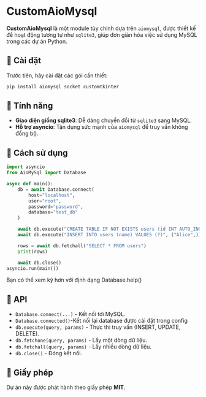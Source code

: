 # CustomAioMysql

**CustomAioMysql** là một module tùy chỉnh dựa trên `aiomysql`, được thiết kế để hoạt động tương tự như `sqlite3`, giúp đơn giản hóa việc sử dụng MySQL trong các dự án Python.

## 🚀 Cài đặt

Trước tiên, hãy cài đặt các gói cần thiết:

```sh
pip install aiomysql socket customtkinter
```

## 📌 Tính năng

- **Giao diện giống sqlite3**: Dễ dàng chuyển đổi từ `sqlite3` sang MySQL.
- **Hỗ trợ asyncio**: Tận dụng sức mạnh của `aiomysql` để truy vấn không đồng bộ.
## 🔧 Cách sử dụng

```python
import asyncio
from AioMySql import Database

async def main():
    db = await Database.connect(
        host="localhost",
        user="root",
        password="password",
        database="test_db"
    )

    await db.execute("CREATE TABLE IF NOT EXISTS users (id INT AUTO_INCREMENT PRIMARY KEY, name TEXT)")
    await db.execute("INSERT INTO users (name) VALUES (?)", ("Alice",))

    rows = await db.fetchall("SELECT * FROM users")
    print(rows)

    await db.close()
asyncio.run(main())
```
Bạn có thể xem kỹ hơn với định dạng Database.help()
## 📜 API

- `Database.connect(...)` - Kết nối tới MySQL.
- `Database.connected()`-Kết nối lại database được cài đặt trong config
- `db.execute(query, params)` - Thực thi truy vấn (INSERT, UPDATE, DELETE).
- `db.fetchone(query, params)` - Lấy một dòng dữ liệu.
- `db.fetchall(query, params)` - Lấy nhiều dòng dữ liệu.
- `db.close()` - Đóng kết nối.

## 📄 Giấy phép

Dự án này được phát hành theo giấy phép **MIT**.

